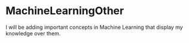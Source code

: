 # MachineLearningOther

I will be adding important concepts in Machine Learning that display my knowledge over them.
